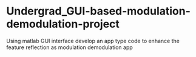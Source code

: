 # Undergrad_GUI-based-modulation-demodulation-project
Using matlab GUI interface develop an app type code to enhance the feature reflection as modulation demodulation app 
